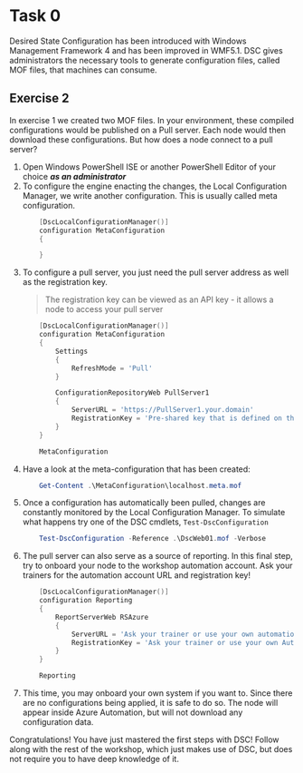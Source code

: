 # Task 0

Desired State Configuration has been introduced with Windows Management Framework 4 and has been improved in WMF5.1. DSC gives administrators the necessary tools to generate configuration files, called MOF files, that machines can consume.

## Exercise 2

In exercise 1 we created two MOF files. In your environment, these compiled configurations would be published on a Pull server. Each node would then download these configurations. But how does a node connect to a pull server?

1. Open Windows PowerShell ISE or another PowerShell Editor of your choice ***as an administrator***
2. To configure the engine enacting the changes, the Local Configuration Manager, we write another configuration. This is usually called meta configuration.
    ```powershell
        [DscLocalConfigurationManager()]
        configuration MetaConfiguration
        {
    
        }
    ```
3. To configure a pull server, you just need the pull server address as well as the registration key.
    > The registration key can be viewed as an API key - it allows a node to access your pull server
    ```powershell
        [DscLocalConfigurationManager()]
        configuration MetaConfiguration
        {
            Settings
            {
                RefreshMode = 'Pull'
            }

            ConfigurationRepositoryWeb PullServer1
            {
                ServerURL = 'https://PullServer1.your.domain'
                RegistrationKey = 'Pre-shared key that is defined on the pull server'
            }
        }

        MetaConfiguration
    ```
5. Have a look at the meta-configuration that has been created:
    ```powershell
        Get-Content .\MetaConfiguration\localhost.meta.mof
    ```
4. Once a configuration has automatically been pulled, changes are constantly monitored by the Local Configuration Manager. To simulate what happens try one of the DSC cmdlets, ```Test-DscConfiguration```
    ```powershell
        Test-DscConfiguration -Reference .\DscWeb01.mof -Verbose
    ```
5. The pull server can also serve as a source of reporting. In this final step, try to onboard your node to the workshop automation account. Ask your trainers for the automation account URL and registration key!
    ```powershell
        [DscLocalConfigurationManager()]
        configuration Reporting
        {
            ReportServerWeb RSAzure
            {
                ServerURL = 'Ask your trainer or use your own automation account'
                RegistrationKey = 'Ask your trainer or use your own Automation accoutn'
            }
        }

        Reporting
    ```
6. This time, you may onboard your own system if you want to. Since there are no configurations being applied, it is safe to do so. The node will appear inside Azure Automation, but will not download any configuration data.

Congratulations! You have just mastered the first steps with DSC! Follow along with the rest of the workshop, which just makes use of DSC, but does not require you to have deep knowledge of it.